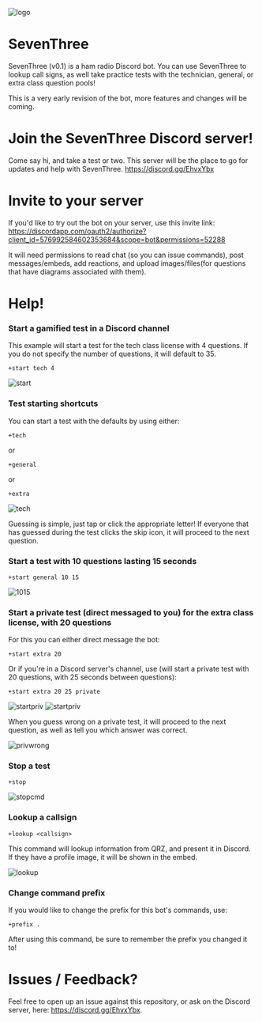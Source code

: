 ![logo](https://github.com/gngrninja/SevenThree/blob/master/media/73.png?raw=true)

# SevenThree
SevenThree (v0.1) is a ham radio Discord bot. You can use SevenThree to lookup call signs, as well take practice tests with the technician, general, or extra class question pools!

This is a very early revision of the bot, more features and changes will be coming.

# Join the SevenThree Discord server!
Come say hi, and take a test or two. This server will be the place to go for updates and help with SevenThree.
https://discord.gg/EhvxYbx

# Invite to your server
If you'd like to try out the bot on your server, use this invite link: https://discordapp.com/oauth2/authorize?client_id=576992584602353684&scope=bot&permissions=52288

It will need permissions to read chat (so you can issue commands), post messages/embeds, add reactions, and upload images/files(for questions that have diagrams associated with them).

# Help!
### Start a gamified test in a Discord channel
This example will start a test for the tech class license with 4 questions.
If you do not specify the number of questions, it will default to 35.

```
+start tech 4
```

![start](https://github.com/gngrninja/SevenThree/blob/master/media/quiz_start.png?raw=true)

### Test starting shortcuts
You can start a test with the defaults by using either:

```
+tech
```
or
```
+general
```
or
```
+extra
```

![tech](https://github.com/gngrninja/SevenThree/blob/master/media/tech_short.png?raw=true)

Guessing is simple, just tap or click the appropriate letter! If everyone that has guessed during the test clicks the skip icon, it will proceed to the next question.

### Start a test with 10 questions lasting 15 seconds

```
+start general 10 15
```

![1015](https://github.com/gngrninja/SevenThree/blob/master/media/gen_1015.png?raw=true)

### Start a private test (direct messaged to you) for the extra class license, with 20 questions

For this you can either direct message the bot:
```
+start extra 20
```
Or if you're in a Discord server's channel, use (will start a private test with 20 questions, with 25 seconds between questions):
```
+start extra 20 25 private
```

![startpriv](https://github.com/gngrninja/SevenThree/blob/master/media/priv_start.png?raw=true)
![startpriv](https://github.com/gngrninja/SevenThree/blob/master/media/priv_start2.png?raw=true)

When you guess wrong on a private test, it will proceed to the next question, as well as tell you which answer was correct.

![privwrong](https://github.com/gngrninja/SevenThree/blob/master/media/priv_wrong.png?raw=true)

### Stop a test
```
+stop
```

![stopcmd](https://github.com/gngrninja/SevenThree/blob/master/media/stop_cmd.png?raw=true)

### Lookup a callsign
```
+lookup <callsign>
```

This command will lookup information from QRZ, and present it in Discord. If they have a profile image, it will be shown in the embed.

![lookup](https://github.com/gngrninja/SevenThree/blob/master/media/lookup_call.png?raw=true)

### Change command prefix
If you would like to change the prefix for this bot's commands, use:

```
+prefix .
```

After using this command, be sure to remember the prefix you changed it to!

# Issues / Feedback?
Feel free to open up an issue against this repository, or ask on the Discord server, here: https://discord.gg/EhvxYbx.
